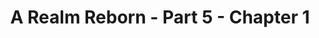 ---
layout: chapter
expansion: A Realm Reborn
partNo: 5
partChapterNo: 1
title: A Realm Reborn - Part 5 - Chapter 1
permalink: /guide/a-realm-reborn/part5/chapter1
quests:
  - level: 50
    name: The Price of Principles
    partQuestNo: 1
    questId: GaiUse101_01175
    rowId: 66711
    type: msq
  - level: 50
    name: Moving On
    partQuestNo: 2
    questId: XxaUse103_03874
    rowId: 69410
    type: msq
  - level: 50
    name: All Things in Time
    partQuestNo: 3
    questId: XxaUse104_03875
    rowId: 69411
    type: msq
  - level: 50
    name: Laying the Foundation
    partQuestNo: 4
    questId: XxaUse106_03876
    rowId: 69412
    type: msq
  - level: 50
    name: It's Possibly a Primal
    partQuestNo: 5
    questId: XxaUse114_03877
    rowId: 69413
    type: msq
  - level: 50
    name: Hail to the King, Kupo
    partQuestNo: 6
    questId: GaiUse115_01189
    rowId: 66725
    type: msq
  - level: 50
    name: You Have Selected Regicide
    partQuestNo: 7
    questId: GaiUse116_01190
    rowId: 66726
    type: msq
    unlocks:
      - levelRequired: 50
        levelSync: 50
        name: Thornmarch (Hard)
        type: trial
  - level: 50
    name: On the Properties of Primals
    partQuestNo: 8
    questId: GaiUse117_01191
    rowId: 66727
    type: msq
  - level: 50
    name: The Gifted
    partQuestNo: 9
    questId: GaiUse118_01192
    rowId: 66728
    type: msq
  - level: 50
    name: Build on the Stone
    partQuestNo: 10
    questId: XxaUse119_03878
    rowId: 69414
    type: msq
  - level: 50
    name: Still Waters
    partQuestNo: 11
    questId: XxaUse201_03879
    rowId: 69415
    type: msq
  - level: 50
    name: A Final Temptation
    partQuestNo: 12
    questId: GaiUse202_01346
    rowId: 66882
    type: msq
  - level: 50
    name: The Mother of Exiles
    partQuestNo: 13
    questId: GaiUse203_01347
    rowId: 66883
    type: msq
  - level: 50
    name: Promises to Keep
    partQuestNo: 14
    questId: XxaUse204_03880
    rowId: 69416
    type: msq
  - level: 50
    name: Yugiri's Game
    partQuestNo: 15
    questId: XxaUse206_03881
    rowId: 69417
    type: msq
  - level: 50
    name: Why We Adventure
    partQuestNo: 16
    questId: GaiUse208_01352
    rowId: 66888
    type: msq
  - level: 50
    name: All Due Respect
    partQuestNo: 17
    questId: XxaUse211_03882
    rowId: 69418
    type: msq
  - level: 50
    name: The Sea Rises
    partQuestNo: 18
    questId: GaiUse212_01356
    rowId: 66892
    type: msq
  - level: 50
    name: Scouts in Distress
    partQuestNo: 19
    questId: GaiUse214_01358
    rowId: 66894
    type: msq
  - level: 50
    name: The Gift of Eternity
    partQuestNo: 20
    questId: GaiUse215_01359
    rowId: 66895
    type: msq
  - level: 50
    name: Into the Heart of the Whorl
    partQuestNo: 21
    questId: GaiUse216_01360
    rowId: 66896
    type: msq
  - level: 50
    name: Lord of the Whorl
    partQuestNo: 22
    questId: GaiUse217_01361
    rowId: 66897
    type: msq
    unlocks:
      - levelRequired: 50
        levelSync: 50
        name: the <Emphasis>Whorleater</Emphasis> (Hard)
        type: trial
  - level: 50
    name: When Yugiri Met the Fraternity
    partQuestNo: 23
    questId: GaiUse218_01362
    rowId: 66898
    type: msq
  - level: 50
    name: Through the Maelstrom
    partQuestNo: 24
    questId: GaiUse219_01363
    rowId: 66899
    type: msq
  - level: 50
    name: The Great Divide
    partQuestNo: 25
    questId: GaiUse301_01442
    rowId: 66978
    type: msq
  - level: 50
    name: Desperate Times
    partQuestNo: 26
    questId: GaiUse302_01443
    rowId: 66979
    type: msq
  - level: 50
    name: Shock and Awe
    partQuestNo: 27
    questId: XxaUse303_03883
    rowId: 69419
    type: msq
  - level: 50
    name: Reap the Whirlwind
    partQuestNo: 28
    questId: XxaUse304_03884
    rowId: 69420
    type: msq
  - level: 50
    name: Revolution
    partQuestNo: 29
    questId: GaiUse305_01446
    rowId: 66982
    type: msq
  - level: 50
    name: Stories We Tell
    partQuestNo: 30
    questId: GaiUse306_01447
    rowId: 66983
    type: msq
  - level: 50
    name: Lord of Levin
    partQuestNo: 31
    questId: GaiUse307_01448
    rowId: 66984
    type: msq
  - level: 50
    name: Levin an Impression
    partQuestNo: 32
    questId: XxaUse311_03885
    rowId: 69421
    type: msq
    unlocks:
      - levelRequired: 50
        levelSync: 50
        name: the Striking Tree (Hard)
        type: trial
  - level: 50
    name: What Little Gods Are Made Of
    partQuestNo: 33
    questId: GaiUse312_01453
    rowId: 66989
    type: msq
  - level: 50
    name: Guardian of Eorzea
    partQuestNo: 34
    questId: GaiUse315_01456
    rowId: 66992
    soloDuty:
      levelSync: 50
      timeLimit: 30
    type: msq
  - level: 50
    name: Recruiting the Realm
    partQuestNo: 35
    questId: GaiUse316_01457
    rowId: 66993
    type: msq
  - level: 50
    name: Heretical Harassment
    partQuestNo: 36
    questId: GaiUse317_01458
    rowId: 66994
    type: msq
  - level: 50
    name: When the Cold Sets In
    partQuestNo: 37
    questId: GaiUse318_01459
    rowId: 66995
    type: msq
  - level: 50
    name: Brave New Companions
    partQuestNo: 38
    questId: GaiUse319_01460
    rowId: 66996
    type: msq

---
